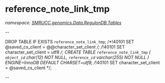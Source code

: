 ﻿# reference_note_link_tmp
_namespace: [SMRUCC.genomics.Data.RegulonDB.Tables](./index.md)_

--
 
 DROP TABLE IF EXISTS `reference_note_link_tmp`;
 /*!40101 SET @saved_cs_client = @@character_set_client */;
 /*!40101 SET character_set_client = utf8 */;
 CREATE TABLE `reference_note_link_tmp` (
 `object_id` char(12) NOT NULL,
 `reference_id` varchar(255) NOT NULL
 ) ENGINE=InnoDB DEFAULT CHARSET=utf8;
 /*!40101 SET character_set_client = @saved_cs_client */;
 
 --




